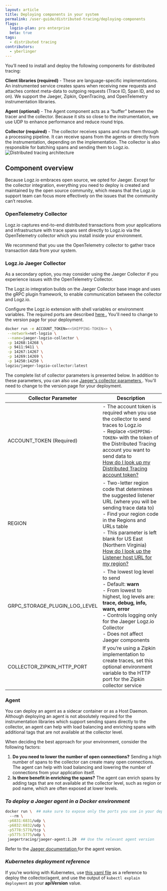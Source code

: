 ```yaml
---
layout: article
title: Deploying components in your system
permalink: /user-guide/distributed-tracing/deploying-components
flags:
  logzio-plan: pro enterprise
  beta: true
tags:
  - distributed tracing
contributors:
  - yberlinger   
---
```

You’ll need to install and deploy the following components for distributed tracing:

**Client libraries (required)** - These are language-specific implementations. An instrumented service creates spans when receiving new requests and attaches context meta-data to outgoing requests (Trace ID, Span ID, and so on). 
We support the Jaeger, Zipkin, OpenTracing, and OpenTelemetry instrumentation libraries.

**Agent (optional)** - The Agent component acts as a “buffer” between the tracer and the collector. Because it sits so close to the instrumentation, we use UDP to enhance performance and reduce round trips. 

**Collector (required)** - The collector receives spans and runs them through a processing pipeline. It can receive spans from the agents or directly from the instrumentation, depending on the implementation. The collector is also responsible for batching spans and sending them to Logz.io. ![Distributed tracing architecture](https://dytvr9ot2sszz.cloudfront.net/logz-docs/distributed-tracing/tracing_architecture.png)


## Component overview
Because Logz.io embraces open source, we opted for Jaeger. Except for the collector integration, everything you need to deploy is created and maintained by the open source community, which means that the Logz.io support team can focus more effectively on the issues that the community can’t resolve. 

### OpenTelemetry Collector
Logz.io captures end-to-end distributed transactions from your applications and infrastructure with trace spans sent directly to Logz.io via the OpenTelemetry collector which you install inside your environment.

We recommend that you use the OpenTelemetry collector to gather trace transaction data from your system. 

<!--See _<a href ="/shipping/tracing-sources/opentelemetry" target="_blank">Ship traces with OpenTelemetry </a>_ for the procedure to configure and deploy the OpenTelemetry collector. -->


### Logz.io Jaeger Collector
As a secondary option, you may consider using the Jaeger Collector if you experience issues with the OpenTelemetry Collector. 

The Logz.io integration builds on the Jaeger Collector base image and uses the gRPC plugin framework, to enable communication between the collector and Logz.io.

Configure the Logz.io extension with shell variables or environment variables. The required ports are described 
<a href ="https://www.jaegertracing.io/docs/latest/deployment/#collectors)" target="_blank">here <i class="fas fa-external-link-alt"></i>.</a> You'll need to change to the version page for your deployment. 

```bash
docker run -e ACCOUNT_TOKEN=<<SHIPPING-TOKEN>> \
 --network=net-logzio \
 --name=jaeger-logzio-collector \
 -p 14268:14268 \
 -p 9411:9411 \
 -p 14267:14267 \
 -p 14269:14269 \
 -p 14250:14250 \
logzio/jaeger-logzio-collector:latest
```

The complete list of collector parameters is presented below. In addition to these parameters, you can also use 
 <a href ="https://www.jaegertracing.io/docs/latest/cli/#jaeger-collector-grpc-plugin" target="_blank">Jaeger's collector parameters <i class="fas fa-external-link-alt"></i> </a> . You'll need to change to the version page for your deployment. 

 Collector Parameter | Description
 ------------ | -------------
  ACCOUNT_TOKEN (Required) | - The account token is required when you use the collector to send traces to Logz.io <br> -  Replace `<SHIPPING-TOKEN>` with the token of the Distributed Tracing account you want to send data to <br><a href ="/user-guide/accounts/finding-your-tracing-account-token" target="_blank">How do I look up my Distributed Tracing account token?</a>
REGION | -   Two-letter region code that determines the suggested listener URL (where you will be sending trace data to)  <br>-   Find your region code in the Regions and URLs table <br>-   This parameter is left blank for US East (Northern Virginia)<br><a href ="/user-guide/accounts/account-region.html#available-regions " target="_blank">How do I look up the Listener host URL for my region?</a>
GRPC_STORAGE_PLUGIN_LOG_LEVEL| -   The lowest log level to send <br> -   Default: **warn** <br>-   From lowest to highest, log levels are: **trace, debug, info, warn, error** <br>-   Controls logging only for the Jaeger Logz.io Collector  <br>-   Does not affect Jaeger components
COLLECTOR_ZIPKIN_HTTP_PORT | If you’re using a Zipkin implementation to create traces, set this optional environment variable to the HTTP port for the Zipkin collector service

### Agent

You can deploy an agent as a sidecar container or as a Host Daemon. Although deploying an agent is not absolutely required for the instrumentation libraries which support sending spans directly to the collector, an agent can help with load balancing and enriching spans with additional tags that are not available at the collector level. 

When deciding the best approach for your environment, consider the following factors: 

1.  **Do you need to lower the number of open connections?** 
    Sending a high number of spans to the collector can create many open connections. The agent can help with load balancing and lowering the number of connections from your application itself. 
2.  **Is there benefit in enriching the spans?** 
    The agent can enrich spans by adding tags that are not available at the collector level, such as region or pod name, which are often exposed at lower levels.

### *To deploy a Jaeger agent in a Docker environment*

```bash
docker run \  ## make sure to expose only the ports you use in your deployment scenario!
  --rm \
 -p6831:6831/udp \
 -p6832:6832/udp \
 -p5778:5778/tcp \
 -p5775:5775/udp \
 jaegertracing/jaeger-agent:1.20  ## Use the relevant agent version
  ```

Refer to the <a href="https://www.jaegertracing.io/docs/latest/deployment/#agent" target="_blank"> Jaeger documentation <i class="fas fa-external-link-alt"></i> </a> for the agent version.

### *Kubernetes deployment reference*

If you’re working with Kubernetes, use [this yaml file](/user-guide/distributed-tracing/k8s-deployment) as a reference to deploy the collector/agent, and use the output of `kubectl explain deployment` as your **apiVersion** value.
